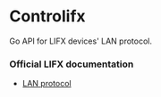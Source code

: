 # Controlifx
Go API for LIFX devices' LAN protocol.

### Official LIFX documentation
- [LAN protocol](https://lan.developer.lifx.com/)
